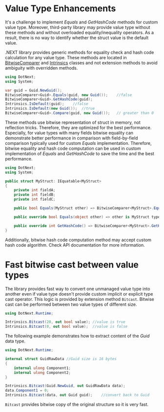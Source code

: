 Value Type Enhancements
====
It's a challenge to implement _Equals_ and _GetHashCode_ methods for custom value type. Moreover, third-party library may provide value type without these methods and without overloaded equality/inequality operators. As a result, there is no way to identify whether the struct value is the default value.

.NEXT library provides generic methods for equality check and hash code calculation for any value type. These methods are located in [BitwiseComparer](../../api/DotNext.BitwiseComparer-1.yml) and [Intrinsics](../../api/DotNext.Runtime.Intrinsics.yml) classes and not extension methods to avoid ambiguity with overridden methods.
```csharp
using DotNext;
using System;

var guid = Guid.NewGuid();
BitwiseComparer<Guid>.Equals(guid, new Guid());    //false
BitwiseComparer<Guid>.GetHashCode(guid);
Intrinsics.IsDefault(guid);    //false
Intrinsics.IsDefault(new Guid());  //true
BitwiseComparer<Guid>.Compare(guid, new Guid());   // greater than 0
```

These methods use bitwise representation of struct in memory, not reflection tricks. Therefore, they are optimized for the best performance. Especially, for value types with many fields bitwise equality can demonstrate better performance in comparison with field-by-field comparison typically used for custom _Equals_ implementation. Therefore, bitwise equality and hash code computation can be used in custom implementation of _Equals_ and _GetHashCode_ to save the time and the best performance.

```csharp
using DotNext;
using System;

public struct MyStruct: IEquatable<MyStruct>
{
    private int fieldA;
    private int fieldB;
    private int fieldC;

    public bool Equals(MyStruct other) => BitwiseComparer<MyStruct>.Equals(this, other);

    public override bool Equals(object other) => other is MyStruct typed && Equals(typed);

    public override int GetHashCode() => BitwiseComparer<MyStruct>.GetHashCode(this);
}
```

Additionally, bitwise hash code computation method may accept custom hash code algorithm. Check API documentation for more information.

# Fast bitwise cast between value types
The library provides fast way to convert one unmanaged value type into another even if value type doesn't provide custom implicit or explicit type cast operator. This logic is provided by extension method `Bitcast`. Bitwise cast can be performed between two value types of different size.
```csharp
using DotNext.Runtime;

Intrinsics.Bitcast(20, out bool value); //value is true
Intrinsics.Bitcast(0, out bool value);  //value is false
```

The following example demonstrates how to extract content of the _Guid_ data type.
```csharp
using DotNext.Runtime;

internal struct GuidRawData //Guid size is 16 bytes
{
    internal ulong Component1;
    internal ulong Component2;
}

Intrinsics.Bitcast(Guid.NewGuid, out GuidRawData data);
data.Component1 = 0;
Intrinsics.Bitcast(data, out Guid guid);    //convert back to Guid
```

`Bitcast` provides bitwise copy of the original structure so it is very fast.